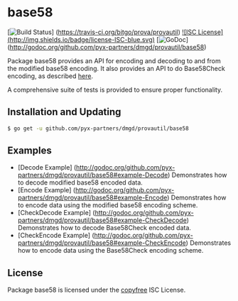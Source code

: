 base58
==========

[![Build Status](http://img.shields.io/travis/bitgo/prova/provautil.svg)]
(https://travis-ci.org/bitgo/prova/provautil) [![ISC License]
(http://img.shields.io/badge/license-ISC-blue.svg)](http://copyfree.org)
[![GoDoc](https://godoc.org/github.com/pyx-partners/dmgd/provautil/base58?status.png)]
(http://godoc.org/github.com/pyx-partners/dmgd/provautil/base58)

Package base58 provides an API for encoding and decoding to and from the
modified base58 encoding.  It also provides an API to do Base58Check encoding,
as described [here](https://en.bitcoin.it/wiki/Base58Check_encoding).

A comprehensive suite of tests is provided to ensure proper functionality.

## Installation and Updating

```bash
$ go get -u github.com/pyx-partners/dmgd/provautil/base58
```

## Examples

* [Decode Example]
  (http://godoc.org/github.com/pyx-partners/dmgd/provautil/base58#example-Decode)
  Demonstrates how to decode modified base58 encoded data.
* [Encode Example]
  (http://godoc.org/github.com/pyx-partners/dmgd/provautil/base58#example-Encode)
  Demonstrates how to encode data using the modified base58 encoding scheme.
* [CheckDecode Example]
  (http://godoc.org/github.com/pyx-partners/dmgd/provautil/base58#example-CheckDecode)
  Demonstrates how to decode Base58Check encoded data.
* [CheckEncode Example]
  (http://godoc.org/github.com/pyx-partners/dmgd/provautil/base58#example-CheckEncode)
  Demonstrates how to encode data using the Base58Check encoding scheme.

## License

Package base58 is licensed under the [copyfree](http://copyfree.org) ISC
License.
